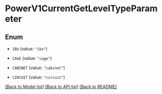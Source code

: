 # PowerV1CurrentGetLevelTypeParameter

## Enum


* `IBX` (value: `"ibx"`)

* `CAGE` (value: `"cage"`)

* `CABINET` (value: `"cabinet"`)

* `CIRCUIT` (value: `"circuit"`)


[[Back to Model list]](../README.md#documentation-for-models) [[Back to API list]](../README.md#documentation-for-api-endpoints) [[Back to README]](../README.md)


